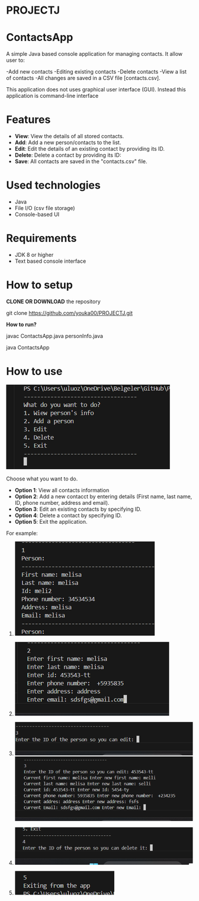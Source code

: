 # PROJECTJ

# ContactsApp

A simple Java based console application for managing contacts. It allow user to:

-Add new contacts
-Editing existing contacts
-Delete contacts
-View a list of contacts
-All changes are saved in a CSV file [contacts.csv].

This application does not uses graphical user interface (GUI). Instead this application is command-line interface

# Features

- **View**: View the details of all stored contacts.
- **Add**: Add a new person/contacts to the list.
- **Edit**: Edit the details of an existing contact by providing its ID.
- **Delete**: Delete a contact by providing its ID:
- **Save**: All contacts are saved in the "contacts.csv" file.

# Used technologies

- Java
- File I/O (csv file storage)
- Console-based UI

# Requirements

- JDK 8 or higher
- Text based console interface

# How to setup

**CLONE OR DOWNLOAD** the repository

git clone https://github.com/youka00/PROJECTJ.git

**How to run?**

javac ContactsApp.java personInfo.java

java ContactsApp

# How to use

![alt text](image.png)


Choose what you want to do.

- **Option 1**: View all contacts information
- **Option 2**: Add a new contacct by entering details (First name, last name, ID, phone number, address and email).
- **Option 3**: Edit an existing contacts by specifying ID.
- **Option 4**: Delete a contact by specifying ID.
- **Option 5**: Exit the application.

For example:
1. ![alt text](image-1.png)

2. ![alt text](image-2.png)

3. ![alt text](image-3.png)
    ![alt text](image-4.png)

4. ![alt text](image-5.png)

5. ![alt text](image-6.png)



